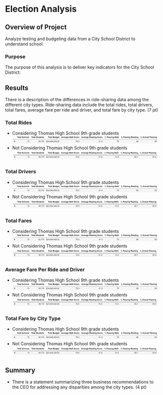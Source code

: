 # Election Analysis
## Overview of Project
Analyze testing and budgeting data from a City School District to understand school.
### Purpose
The purpose of this analysis is to deliver key indicators for the City School District: 
## Results
There is a description of the differences in ride-sharing data among the different city types. Ride-sharing data include the total rides, total drivers, total fares, average fare per ride and driver, and total fare by city type. (7 pt)
### Total Rides
- Considering Thomas High School 9th grade students <img src="https://github.com/luisnewmanh/School_District_Analysis/blob/master/Resources/SnapshotT.JPG">
- Not Considering Thomas High School 9th grade students <img src="https://github.com/luisnewmanh/School_District_Analysis/blob/master/Resources/Snapshot.JPG">
### Total Drivers
- Considering Thomas High School 9th grade students <img src="https://github.com/luisnewmanh/School_District_Analysis/blob/master/Resources/SnapshotT.JPG">
- Not Considering Thomas High School 9th grade students <img src="https://github.com/luisnewmanh/School_District_Analysis/blob/master/Resources/Snapshot.JPG">
### Total Fares
- Considering Thomas High School 9th grade students <img src="https://github.com/luisnewmanh/School_District_Analysis/blob/master/Resources/SnapshotT.JPG">
- Not Considering Thomas High School 9th grade students <img src="https://github.com/luisnewmanh/School_District_Analysis/blob/master/Resources/Snapshot.JPG">
### Average Fare Per Ride and Driver
- Considering Thomas High School 9th grade students <img src="https://github.com/luisnewmanh/School_District_Analysis/blob/master/Resources/SnapshotT.JPG">
- Not Considering Thomas High School 9th grade students <img src="https://github.com/luisnewmanh/School_District_Analysis/blob/master/Resources/Snapshot.JPG">
### Total Fare by City Type
- Considering Thomas High School 9th grade students <img src="https://github.com/luisnewmanh/School_District_Analysis/blob/master/Resources/SnapshotT.JPG">
- Not Considering Thomas High School 9th grade students <img src="https://github.com/luisnewmanh/School_District_Analysis/blob/master/Resources/Snapshot.JPG">
## Summary
- There is a statement summarizing three business recommendations to the CEO for addressing any disparities among the city types. (4 pt)
